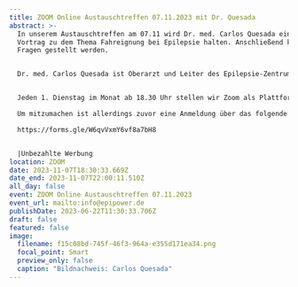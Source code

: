 ```yaml
---
title: ZOOM Online Austauschtreffen 07.11.2023 mit Dr. Quesada
abstract: >-
  In unserem Austauschtreffen am 07.11 wird Dr. med. Carlos Quesada einen kurzen
  Vortrag zu dem Thema Fahreignung bei Epilepsie halten. Anschließend können
  Fragen gestellt werden.


  Dr. med. Carlos Quesada ist Oberarzt und Leiter des Epilepsie-Zentrums Essen.


  Jeden 1. Dienstag im Monat ab 18.30 Uhr stellen wir Zoom als Plattform zum gemeinsamen Austausch zur Verfügung. Epilepsiebetroffene aller Altersgruppen sind dazu eingeladen. In der Regel gibt es einen Impulsvortrag zu einem zu ausgewählten Thema der Epilepsie, bspw. über neue Möglichkeiten der Behandlung oder Fortschritte in der Diagnostik. Im Anschluss wechseln die Teilnehmer in themenspezifische Breakoutsessions, um über alle verschiedenen Themen rund um Epilepsie, aber auch Privates zu diskutieren. Wir haben eine sehr lockere Atmosphäre und jeder kann kommen und gehen, wie und wann er Lust hat. 

  Um mitzumachen ist allerdings zuvor eine Anmeldung über das folgende Formular notwendig:

  https://forms.gle/W6qvVxmY6vf8a7bH8 


  |Unbezahlte Werbung
location: ZOOM
date: 2023-11-07T18:30:33.669Z
date_end: 2023-11-07T22:00:11.510Z
all_day: false
event: ZOOM Online Austauschtreffen 07.11.2023
event_url: mailto:info@epipower.de
publishDate: 2023-06-22T11:30:33.706Z
draft: false
featured: false
image:
  filename: f15c08bd-745f-46f3-964a-e355d171ea34.png
  focal_point: Smart
  preview_only: false
  caption: "Bildnachweis: Carlos Quesada"
---
```

